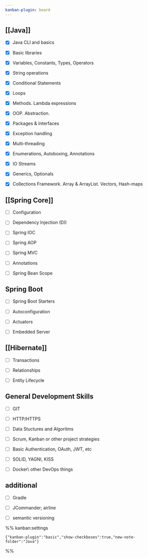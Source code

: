 ```yaml
---
kanban-plugin: board
---
```


## [[Java]]

- [x] Java CLI and basics
- [x] Basic libraries
- [x] Variables, Constants, Types, Operators
- [x] String operations
- [x] Conditional Statements
- [x] Loops
- [x] Methods. Lambda expressions
- [x] OOP. Abstraction.
- [x] Packages & Interfaces
- [x] Exception handling
- [x] Multi-threading
- [x] Enumerations, Autoboxing,  Annotations
- [x] IO Streams
- [x] Generics, Optionals
- [x] Collections Framework. Array & ArrayList. Vectors, Hash-maps


## [[Spring Core]]

- [ ] Configuration
- [ ] Dependency Injection (DI)
- [ ] Spring IOC
- [ ] Spring AOP
- [ ] Spring MVC
- [ ] Annotations
- [ ] Spring Bean Scope


## Spring Boot

- [ ] Spring Boot Starters
- [ ] Autoconfiguration
- [ ] Actuators
- [ ] Embedded Server


## [[Hibernate]]

- [ ] Transactions
- [ ] Relationships
- [ ] Entity Lifecycle


## General Development Skills

- [ ] GIT
- [ ] HTTP/HTTPS
- [ ] Data Stuctures and Algoritms
- [ ] Scrum, Kanban or other project strategies
- [ ] Basic Authentication, OAuth, JWT, etc
- [ ] SOLID, YAGNI, KISS
- [ ] Docker\ other DevOps things


## additional

- [ ] Gradle
- [ ] JCommander; airline
- [ ] semantic versioning




%% kanban:settings
```
{"kanban-plugin":"basic","show-checkboxes":true,"new-note-folder":"Java"}
```
%%